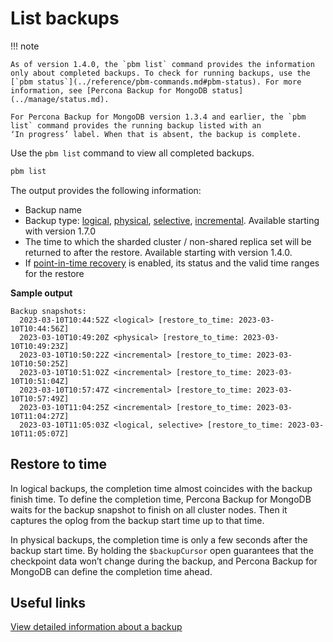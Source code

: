 # List backups

!!! note

    As of version 1.4.0, the `pbm list` command provides the information only about completed backups. To check for running backups, use the [`pbm status`](../reference/pbm-commands.md#pbm-status). For more information, see [Percona Backup for MongoDB status](../manage/status.md).

    For Percona Backup for MongoDB version 1.3.4 and earlier, the `pbm list` command provides the running backup listed with an
    ‘In progress’ label. When that is absent, the backup is complete.

Use the `pbm list` command to view all completed backups. 

```sh
pbm list
```

The output provides the following information:

* Backup name 
* Backup type: [logical](../features/logical.md), [physical](../features/physical.md), [selective](../features/selective-backup.md), [incremental](../features/incremental-backup.md). Available starting with version 1.7.0 
* The time to which the sharded cluster / non-shared replica set will be returned to after the restore. Available starting with version 1.4.0.
* If [point-in-time recovery](../features/point-in-time-recovery.md) is enabled, its status and the valid time ranges for the restore

**Sample output**

```
Backup snapshots:
  2023-03-10T10:44:52Z <logical> [restore_to_time: 2023-03-10T10:44:56Z]
  2023-03-10T10:49:20Z <physical> [restore_to_time: 2023-03-10T10:49:23Z]
  2023-03-10T10:50:22Z <incremental> [restore_to_time: 2023-03-10T10:50:25Z]
  2023-03-10T10:51:02Z <incremental> [restore_to_time: 2023-03-10T10:51:04Z]
  2023-03-10T10:57:47Z <incremental> [restore_to_time: 2023-03-10T10:57:49Z]
  2023-03-10T11:04:25Z <incremental> [restore_to_time: 2023-03-10T11:04:27Z]
  2023-03-10T11:05:03Z <logical, selective> [restore_to_time: 2023-03-10T11:05:07Z]
```

## Restore to time

In logical backups, the completion time almost coincides with the backup finish time. To define the completion time, Percona Backup for MongoDB waits for the backup snapshot to finish on all cluster nodes. Then it captures the oplog from the backup start time up to that time.

In physical backups, the completion time is only a few seconds after the backup start time. By holding the `$backupCursor` open guarantees that the checkpoint data won’t change during the backup, and Percona Backup for MongoDB can define the completion time ahead.


## Useful links

[View detailed information about a backup](describe-backup.md)